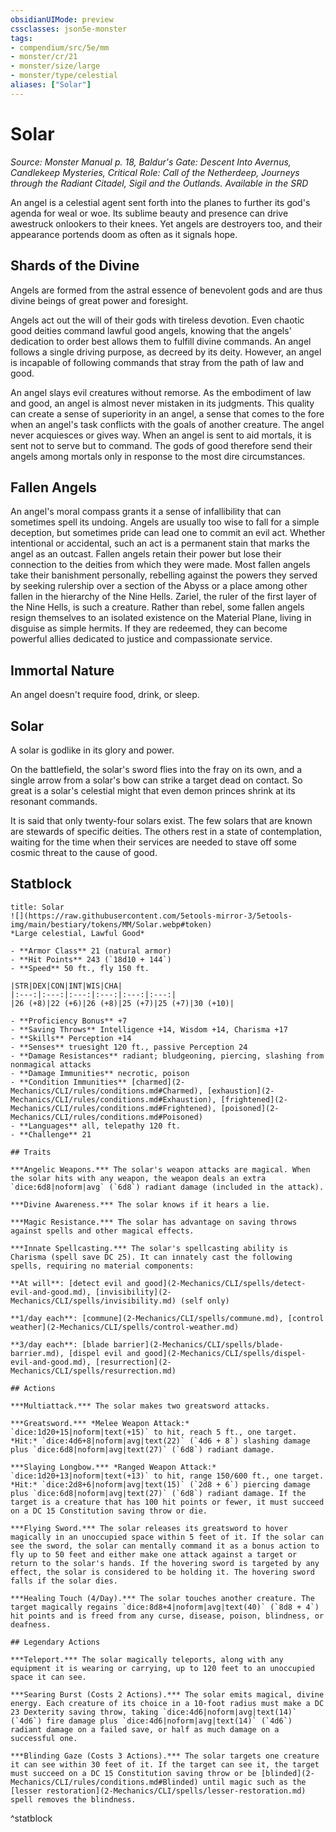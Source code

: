 ```yaml
---
obsidianUIMode: preview
cssclasses: json5e-monster
tags:
- compendium/src/5e/mm
- monster/cr/21
- monster/size/large
- monster/type/celestial
aliases: ["Solar"]
---
```

# Solar
*Source: Monster Manual p. 18, Baldur's Gate: Descent Into Avernus, Candlekeep Mysteries, Critical Role: Call of the Netherdeep, Journeys through the Radiant Citadel, Sigil and the Outlands. Available in the <span title='Systems Reference Document (5.1)'>SRD</span>*  

An angel is a celestial agent sent forth into the planes to further its god's agenda for weal or woe. Its sublime beauty and presence can drive awestruck onlookers to their knees. Yet angels are destroyers too, and their appearance portends doom as often as it signals hope.

## Shards of the Divine

Angels are formed from the astral essence of benevolent gods and are thus divine beings of great power and foresight.

Angels act out the will of their gods with tireless devotion. Even chaotic good deities command lawful good angels, knowing that the angels' dedication to order best allows them to fulfill divine commands. An angel follows a single driving purpose, as decreed by its deity. However, an angel is incapable of following commands that stray from the path of law and good.

An angel slays evil creatures without remorse. As the embodiment of law and good, an angel is almost never mistaken in its judgments. This quality can create a sense of superiority in an angel, a sense that comes to the fore when an angel's task conflicts with the goals of another creature. The angel never acquiesces or gives way. When an angel is sent to aid mortals, it is sent not to serve but to command. The gods of good therefore send their angels among mortals only in response to the most dire circumstances.

## Fallen Angels

An angel's moral compass grants it a sense of infallibility that can sometimes spell its undoing. Angels are usually too wise to fall for a simple deception, but sometimes pride can lead one to commit an evil act. Whether intentional or accidental, such an act is a permanent stain that marks the angel as an outcast. Fallen angels retain their power but lose their connection to the deities from which they were made. Most fallen angels take their banishment personally, rebelling against the powers they served by seeking rulership over a section of the Abyss or a place among other fallen in the hierarchy of the Nine Hells. Zariel, the ruler of the first layer of the Nine Hells, is such a creature. Rather than rebel, some fallen angels resign themselves to an isolated existence on the Material Plane, living in disguise as simple hermits. If they are redeemed, they can become powerful allies dedicated to justice and compassionate service.

## Immortal Nature

An angel doesn't require food, drink, or sleep.

## Solar

A solar is godlike in its glory and power.

On the battlefield, the solar's sword flies into the fray on its own, and a single arrow from a solar's bow can strike a target dead on contact. So great is a solar's celestial might that even demon princes shrink at its resonant commands.

It is said that only twenty-four solars exist. The few solars that are known are stewards of specific deities. The others rest in a state of contemplation, waiting for the time when their services are needed to stave off some cosmic threat to the cause of good.

## Statblock

```ad-statblock
title: Solar
![](https://raw.githubusercontent.com/5etools-mirror-3/5etools-img/main/bestiary/tokens/MM/Solar.webp#token)
*Large celestial, Lawful Good*

- **Armor Class** 21 (natural armor)
- **Hit Points** 243 (`18d10 + 144`)
- **Speed** 50 ft., fly 150 ft.

|STR|DEX|CON|INT|WIS|CHA|
|:---:|:---:|:---:|:---:|:---:|:---:|
|26 (+8)|22 (+6)|26 (+8)|25 (+7)|25 (+7)|30 (+10)|

- **Proficiency Bonus** +7
- **Saving Throws** Intelligence +14, Wisdom +14, Charisma +17
- **Skills** Perception +14
- **Senses** truesight 120 ft., passive Perception 24
- **Damage Resistances** radiant; bludgeoning, piercing, slashing from nonmagical attacks
- **Damage Immunities** necrotic, poison
- **Condition Immunities** [charmed](2-Mechanics/CLI/rules/conditions.md#Charmed), [exhaustion](2-Mechanics/CLI/rules/conditions.md#Exhaustion), [frightened](2-Mechanics/CLI/rules/conditions.md#Frightened), [poisoned](2-Mechanics/CLI/rules/conditions.md#Poisoned)
- **Languages** all, telepathy 120 ft.
- **Challenge** 21

## Traits

***Angelic Weapons.*** The solar's weapon attacks are magical. When the solar hits with any weapon, the weapon deals an extra `dice:6d8|noform|avg` (`6d8`) radiant damage (included in the attack).

***Divine Awareness.*** The solar knows if it hears a lie.

***Magic Resistance.*** The solar has advantage on saving throws against spells and other magical effects.

***Innate Spellcasting.*** The solar's spellcasting ability is Charisma (spell save DC 25). It can innately cast the following spells, requiring no material components:

**At will**: [detect evil and good](2-Mechanics/CLI/spells/detect-evil-and-good.md), [invisibility](2-Mechanics/CLI/spells/invisibility.md) (self only)

**1/day each**: [commune](2-Mechanics/CLI/spells/commune.md), [control weather](2-Mechanics/CLI/spells/control-weather.md)

**3/day each**: [blade barrier](2-Mechanics/CLI/spells/blade-barrier.md), [dispel evil and good](2-Mechanics/CLI/spells/dispel-evil-and-good.md), [resurrection](2-Mechanics/CLI/spells/resurrection.md)

## Actions

***Multiattack.*** The solar makes two greatsword attacks.

***Greatsword.*** *Melee Weapon Attack:* `dice:1d20+15|noform|text(+15)` to hit, reach 5 ft., one target. *Hit:* `dice:4d6+8|noform|avg|text(22)` (`4d6 + 8`) slashing damage plus `dice:6d8|noform|avg|text(27)` (`6d8`) radiant damage.

***Slaying Longbow.*** *Ranged Weapon Attack:* `dice:1d20+13|noform|text(+13)` to hit, range 150/600 ft., one target. *Hit:* `dice:2d8+6|noform|avg|text(15)` (`2d8 + 6`) piercing damage plus `dice:6d8|noform|avg|text(27)` (`6d8`) radiant damage. If the target is a creature that has 100 hit points or fewer, it must succeed on a DC 15 Constitution saving throw or die.

***Flying Sword.*** The solar releases its greatsword to hover magically in an unoccupied space within 5 feet of it. If the solar can see the sword, the solar can mentally command it as a bonus action to fly up to 50 feet and either make one attack against a target or return to the solar's hands. If the hovering sword is targeted by any effect, the solar is considered to be holding it. The hovering sword falls if the solar dies.

***Healing Touch (4/Day).*** The solar touches another creature. The target magically regains `dice:8d8+4|noform|avg|text(40)` (`8d8 + 4`) hit points and is freed from any curse, disease, poison, blindness, or deafness.

## Legendary Actions

***Teleport.*** The solar magically teleports, along with any equipment it is wearing or carrying, up to 120 feet to an unoccupied space it can see.

***Searing Burst (Costs 2 Actions).*** The solar emits magical, divine energy. Each creature of its choice in a 10-foot radius must make a DC 23 Dexterity saving throw, taking `dice:4d6|noform|avg|text(14)` (`4d6`) fire damage plus `dice:4d6|noform|avg|text(14)` (`4d6`) radiant damage on a failed save, or half as much damage on a successful one.

***Blinding Gaze (Costs 3 Actions).*** The solar targets one creature it can see within 30 feet of it. If the target can see it, the target must succeed on a DC 15 Constitution saving throw or be [blinded](2-Mechanics/CLI/rules/conditions.md#Blinded) until magic such as the [lesser restoration](2-Mechanics/CLI/spells/lesser-restoration.md) spell removes the blindness.
```
^statblock